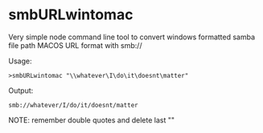 # smbURLwintomac
Very simple node command line tool to convert windows formatted samba file path MACOS URL format with smb://

Usage:

    >smbURLwintomac "\\whatever\I\do\it\doesnt\matter"

Output:

    smb://whatever/I/do/it/doesnt/matter

NOTE: remember double quotes and delete last "\"
